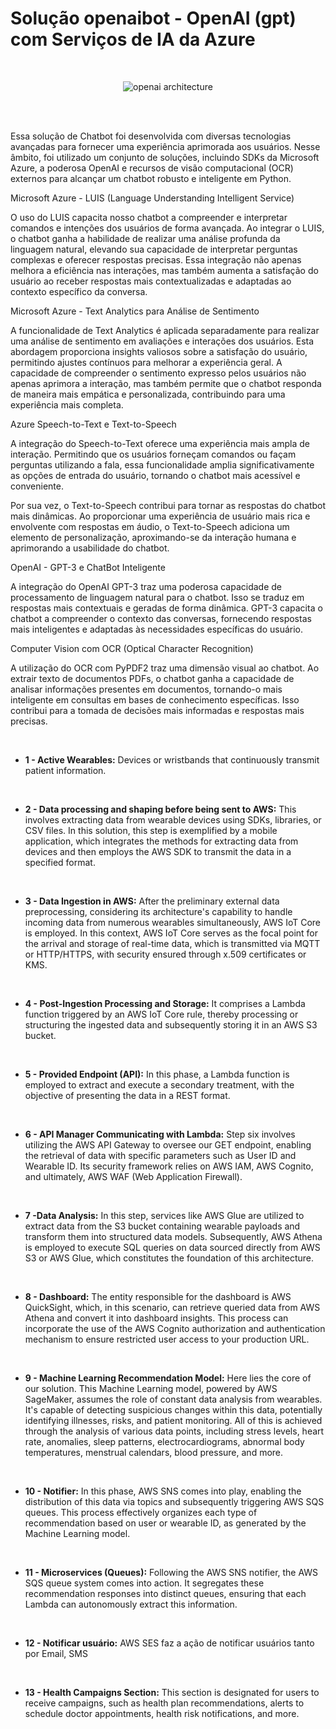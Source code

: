 # Solução openaibot - OpenAI (gpt) com Serviços de IA da Azure 

<br> 

<div align="center">

![openai architecture](https://github.com/arthurmeirelessm/openaibot-dev/assets/78212769/afc52efd-98e5-4c15-8bf5-279b5916ba61)


</div>

<br> 

<br> 


Essa solução de Chatbot foi desenvolvida com diversas tecnologias avançadas para fornecer uma experiência aprimorada aos usuários. Nesse âmbito, foi utilizado um conjunto de soluções, incluindo SDKs da Microsoft Azure, a poderosa OpenAI e recursos de visão computacional (OCR) externos para alcançar um chatbot robusto e inteligente em Python.


Microsoft Azure - LUIS (Language Understanding Intelligent Service)

O uso do LUIS capacita nosso chatbot a compreender e interpretar comandos e intenções dos usuários de forma avançada. Ao integrar o LUIS, o chatbot ganha a habilidade de realizar uma análise profunda da linguagem natural, elevando sua capacidade de interpretar perguntas complexas e oferecer respostas precisas. Essa integração não apenas melhora a eficiência nas interações, mas também aumenta a satisfação do usuário ao receber respostas mais contextualizadas e adaptadas ao contexto específico da conversa.

Microsoft Azure - Text Analytics para Análise de Sentimento

A funcionalidade de Text Analytics é aplicada separadamente para realizar uma análise de sentimento em avaliações e interações dos usuários. Esta abordagem proporciona insights valiosos sobre a satisfação do usuário, permitindo ajustes contínuos para melhorar a experiência geral. A capacidade de compreender o sentimento expresso pelos usuários não apenas aprimora a interação, mas também permite que o chatbot responda de maneira mais empática e personalizada, contribuindo para uma experiência mais completa.

Azure Speech-to-Text e Text-to-Speech

A integração do Speech-to-Text oferece uma experiência mais ampla de interação. Permitindo que os usuários forneçam comandos ou façam perguntas utilizando a fala, essa funcionalidade amplia significativamente as opções de entrada do usuário, tornando o chatbot mais acessível e conveniente.

Por sua vez, o Text-to-Speech contribui para tornar as respostas do chatbot mais dinâmicas. Ao proporcionar uma experiência de usuário mais rica e envolvente com respostas em áudio, o Text-to-Speech adiciona um elemento de personalização, aproximando-se da interação humana e aprimorando a usabilidade do chatbot.

OpenAI - GPT-3 e ChatBot Inteligente

A integração do OpenAI GPT-3 traz uma poderosa capacidade de processamento de linguagem natural para o chatbot. Isso se traduz em respostas mais contextuais e geradas de forma dinâmica. GPT-3 capacita o chatbot a compreender o contexto das conversas, fornecendo respostas mais inteligentes e adaptadas às necessidades específicas do usuário.

Computer Vision com OCR (Optical Character Recognition)

A utilização do OCR com PyPDF2 traz uma dimensão visual ao chatbot. Ao extrair texto de documentos PDFs, o chatbot ganha a capacidade de analisar informações presentes em documentos, tornando-o mais inteligente em consultas em bases de conhecimento específicas. Isso contribui para a tomada de decisões mais informadas e respostas mais precisas.

<br> 

* **1 - Active Wearables:** Devices or wristbands that continuously transmit patient information.

<br> 

* **2 - Data processing and shaping before being sent to AWS:** This involves extracting data from wearable devices using SDKs, libraries, or CSV files. In this solution, this step is exemplified by a mobile application, which integrates the methods for extracting data from devices and then employs the AWS SDK to transmit the data in a specified format.

<br> 

* **3 - Data Ingestion in AWS:** After the preliminary external data preprocessing, considering its architecture's capability to handle incoming data from numerous wearables simultaneously, AWS IoT Core is employed. In this context, AWS IoT Core serves as the focal point for the arrival and storage of real-time data, which is transmitted via MQTT or HTTP/HTTPS, with security ensured through x.509 certificates or KMS.
<br> 
  
* **4 - Post-Ingestion Processing and Storage:** It comprises a Lambda function triggered by an AWS IoT Core rule, thereby processing or structuring the ingested data and subsequently storing it in an AWS S3 bucket.

<br> 

* **5 - Provided Endpoint (API):** In this phase, a Lambda function is employed to extract and execute a secondary treatment, with the objective of presenting the data in a REST format.

<br> 

* **6 - API Manager Communicating with Lambda:** Step six involves utilizing the AWS API Gateway to oversee our GET endpoint, enabling the retrieval of data with specific parameters such as User ID and Wearable ID. Its security framework relies on AWS IAM, AWS Cognito, and ultimately, AWS WAF (Web Application Firewall).

<br> 

* **7 -Data Analysis:** In this step, services like AWS Glue are utilized to extract data from the S3 bucket containing wearable payloads and transform them into structured data models. Subsequently, AWS Athena is employed to execute SQL queries on data sourced directly from AWS S3 or AWS Glue, which constitutes the foundation of this architecture.
<br> 

* **8 - Dashboard:** The entity responsible for the dashboard is AWS QuickSight, which, in this scenario, can retrieve queried data from AWS Athena and convert it into dashboard insights. This process can incorporate the use of the AWS Cognito authorization and authentication mechanism to ensure restricted user access to your production URL. 

<br> 

* **9 - Machine Learning Recommendation Model:** Here lies the core of our solution. This Machine Learning model, powered by AWS SageMaker, assumes the role of constant data analysis from wearables. It's capable of detecting suspicious changes within this data, potentially identifying illnesses, risks, and patient monitoring. All of this is achieved through the analysis of various data points, including stress levels, heart rate, anomalies, sleep patterns, electrocardiograms, abnormal body temperatures, menstrual calendars, blood pressure, and more.

<br> 

* **10 - Notifier:** In this phase, AWS SNS comes into play, enabling the distribution of this data via topics and subsequently triggering AWS SQS queues. This process effectively organizes each type of recommendation based on user or wearable ID, as generated by the Machine Learning model.

<br> 

* **11 - Microservices (Queues):** Following the AWS SNS notifier, the AWS SQS queue system comes into action. It segregates these recommendation responses into distinct queues, ensuring that each Lambda can autonomously extract this information.

<br> 

* **12 - Notificar usuário:** AWS SES faz a ação de notificar usuários tanto por Email, SMS

<br> 

* **13 - Health Campaigns Section:** This section is designated for users to receive campaigns, such as health plan recommendations, alerts to schedule doctor appointments, health risk notifications, and more.     
